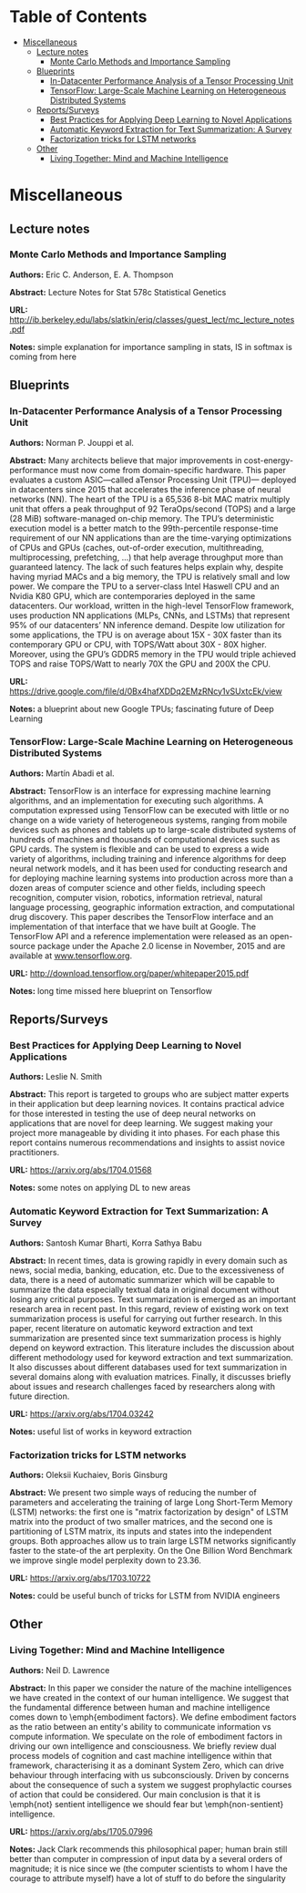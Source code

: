 
Table of Contents
=================

  * [Miscellaneous](#miscellaneous)
    * [Lecture notes](#lecture-notes)
      * [Monte Carlo Methods and Importance Sampling](#monte-carlo-methods-and-importance-sampling)
    * [Blueprints](#blueprints)
      * [In\-Datacenter Performance Analysis of a Tensor Processing Unit​](#in-datacenter-performance-analysis-of-a-tensor-processing-unit)
      * [TensorFlow: Large\-Scale Machine Learning on Heterogeneous Distributed Systems](#tensorflow-large-scale-machine-learning-on-heterogeneous-distributed-systems)
    * [Reports/Surveys](#reportssurveys)
      * [Best Practices for Applying Deep Learning to Novel Applications](#best-practices-for-applying-deep-learning-to-novel-applications)
      * [Automatic Keyword Extraction for Text Summarization: A Survey](#automatic-keyword-extraction-for-text-summarization-a-survey)
      * [Factorization tricks for LSTM networks](#factorization-tricks-for-lstm-networks)
    * [Other](#other)
      * [Living Together: Mind and Machine Intelligence](#living-together-mind-and-machine-intelligence)

Miscellaneous
=============
## Lecture notes
### Monte Carlo Methods and Importance Sampling

**Authors:** Eric C. Anderson, E. A. Thompson

**Abstract:** Lecture Notes for Stat 578c Statistical Genetics

**URL:** http://ib.berkeley.edu/labs/slatkin/eriq/classes/guest_lect/mc_lecture_notes.pdf

**Notes:** simple explanation for importance sampling in stats, IS in softmax is coming from here

## Blueprints
### In-Datacenter Performance Analysis of a Tensor Processing Unit​

**Authors:** Norman P. Jouppi et al.

**Abstract:** Many architects believe that major improvements in cost-energy-performance must now come from domain-specific hardware. This paper evaluates a custom ASIC—called a ​Tensor Pro​cessing Unit (TPU)— deployed in datacenters since 2015 that accelerates the inference phase of neural networks (NN). The heart of the TPU is a 65,536 8-bit MAC matrix multiply unit that offers a peak throughput of 92 TeraOps/second (TOPS) and a large (28 MiB) software-managed on-chip memory. The TPU’s deterministic execution model is a better match to the 99th-percentile response-time requirement of our NN applications than are the time-varying optimizations of CPUs and GPUs (caches, out-of-order execution, multithreading, multiprocessing, prefetching, ...) that help average throughput more than guaranteed latency. The lack of such features helps explain why, despite having myriad MACs and a big memory, the TPU is relatively small and low power. We compare the TPU to a server-class Intel Haswell CPU and an Nvidia K80 GPU, which are contemporaries deployed in the same datacenters. Our workload, written in the high-level TensorFlow framework, uses production NN applications (MLPs, CNNs, and LSTMs) that represent 95% of our datacenters’ NN inference demand. Despite low utilization for some applications, the TPU is on average about 15X - 30X faster than its contemporary GPU or CPU, with TOPS/Watt about 30X - 80X higher. Moreover, using the GPU’s GDDR5 memory in the TPU would triple achieved TOPS and raise TOPS/Watt to nearly 70X the GPU and 200X the CPU.

**URL:** https://drive.google.com/file/d/0Bx4hafXDDq2EMzRNcy1vSUxtcEk/view

**Notes:** a blueprint about new Google TPUs; fascinating future of Deep Learning

### TensorFlow: Large-Scale Machine Learning on Heterogeneous Distributed Systems

**Authors:** Martín Abadi et al.

**Abstract:** TensorFlow is an interface for expressing machine learning algorithms, and an implementation for executing such algorithms. A computation expressed using TensorFlow can be executed with little or no change on a wide variety of heterogeneous systems, ranging from mobile devices such as phones and tablets up to large-scale distributed systems of hundreds of machines and thousands of computational devices such as GPU cards. The system is flexible and can be used to express a wide variety of algorithms, including training and inference algorithms for deep neural network models, and it has been used for conducting research and for deploying machine learning systems into production across more than a dozen areas of computer science and other fields, including speech recognition, computer vision, robotics, information retrieval, natural language processing, geographic information extraction, and computational drug discovery. This paper describes the TensorFlow interface and an implementation of that interface that we have built at Google. The TensorFlow API and a reference implementation were released as an open-source package under the Apache 2.0 license in November, 2015 and are available at www.tensorflow.org.

**URL:** http://download.tensorflow.org/paper/whitepaper2015.pdf

**Notes:** long time missed here blueprint on Tensorflow

## Reports/Surveys
### Best Practices for Applying Deep Learning to Novel Applications

**Authors:** Leslie N. Smith

**Abstract:** This report is targeted to groups who are subject matter experts in their application but deep learning novices. It contains practical advice for those interested in testing the use of deep neural networks on applications that are novel for deep learning. We suggest making your project more manageable by dividing it into phases. For each phase this report contains numerous recommendations and insights to assist novice practitioners.

**URL:** https://arxiv.org/abs/1704.01568

**Notes:** some notes on applying DL to new areas

### Automatic Keyword Extraction for Text Summarization: A Survey

**Authors:** Santosh Kumar Bharti, Korra Sathya Babu

**Abstract:** In recent times, data is growing rapidly in every domain such as news, social media, banking, education, etc. Due to the excessiveness of data, there is a need of automatic summarizer which will be capable to summarize the data especially textual data in original document without losing any critical purposes. Text summarization is emerged as an important research area in recent past. In this regard, review of existing work on text summarization process is useful for carrying out further research. In this paper, recent literature on automatic keyword extraction and text summarization are presented since text summarization process is highly depend on keyword extraction. This literature includes the discussion about different methodology used for keyword extraction and text summarization. It also discusses about different databases used for text summarization in several domains along with evaluation matrices. Finally, it discusses briefly about issues and research challenges faced by researchers along with future direction.

**URL:** https://arxiv.org/abs/1704.03242

**Notes:** useful list of works in keyword extraction

### Factorization tricks for LSTM networks

**Authors:** Oleksii Kuchaiev, Boris Ginsburg

**Abstract:** We present two simple ways of reducing the number of parameters and accelerating the training of large Long Short-Term Memory (LSTM) networks: the first one is "matrix factorization by design" of LSTM matrix into the product of two smaller matrices, and the second one is partitioning of LSTM matrix, its inputs and states into the independent groups. Both approaches allow us to train large LSTM networks significantly faster to the state-of the art perplexity. On the One Billion Word Benchmark we improve single model perplexity down to 23.36.

**URL:** https://arxiv.org/abs/1703.10722

**Notes:** could be useful bunch of tricks for LSTM from NVIDIA engineers

## Other
### Living Together: Mind and Machine Intelligence

**Authors:** Neil D. Lawrence

**Abstract:** In this paper we consider the nature of the machine intelligences we have created in the context of our human intelligence. We suggest that the fundamental difference between human and machine intelligence comes down to \emph{embodiment factors}. We define embodiment factors as the ratio between an entity's ability to communicate information vs compute information. We speculate on the role of embodiment factors in driving our own intelligence and consciousness. We briefly review dual process models of cognition and cast machine intelligence within that framework, characterising it as a dominant System Zero, which can drive behaviour through interfacing with us subconsciously. Driven by concerns about the consequence of such a system we suggest prophylactic courses of action that could be considered. Our main conclusion is that it is \emph{not} sentient intelligence we should fear but \emph{non-sentient} intelligence.

**URL:** https://arxiv.org/abs/1705.07996

**Notes:** Jack Clark recommends this philosophical paper; human brain still better than computer in compression of input data by a several orders of magnitude; it is nice since we (the computer scientists to whom I have the courage to attribute myself) have a lot of stuff to do before the singularity

